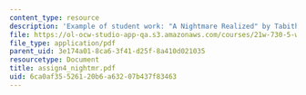 ```yaml
---
content_type: resource
description: 'Example of student work: "A Nightmare Realized" by Tabitha Bonilla.'
file: https://ol-ocw-studio-app-qa.s3.amazonaws.com/courses/21w-730-5-writing-on-contemporary-issues-imagining-the-future-fall-2007/6ca0af35526120b6a63207b437f83463_assign4_nightmr.pdf
file_type: application/pdf
parent_uid: 3e174a01-8ca6-3f41-d25f-8a410d021035
resourcetype: Document
title: assign4_nightmr.pdf
uid: 6ca0af35-5261-20b6-a632-07b437f83463
---
```


